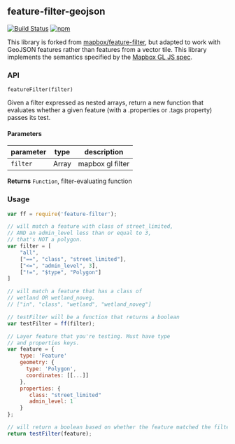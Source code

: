 ## feature-filter-geojson

[![Build Status](https://travis-ci.org/digidem/feature-filter-geojson.svg?branch=master)](https://travis-ci.org/digidem/feature-filter-geojson)
[![npm](https://img.shields.io/npm/v/feature-filter-geojson.svg)](https://www.npmjs.com/package/feature-filter-geojson)


This library is forked from [mapbox/feature-filter](https://github.com/mapbox/feature-filter), but adapted to work with GeoJSON features rather than features from a vector tile. This library implements the semantics specified by the [Mapbox GL JS spec](https://www.mapbox.com/mapbox-gl-style-spec/#filter).

### API

`featureFilter(filter)`

Given a filter expressed as nested arrays, return a new function
that evaluates whether a given feature (with a .properties or .tags property)
passes its test.

#### Parameters

| parameter | type  | description      |
| --------- | ----- | ---------------- |
| `filter`  | Array | mapbox gl filter |

**Returns** `Function`, filter-evaluating function

### Usage

``` javascript
var ff = require('feature-filter');

// will match a feature with class of street_limited,
// AND an admin_level less than or equal to 3,
// that's NOT a polygon.
var filter = [
    "all",
    ["==", "class", "street_limited"],
    ["<=", "admin_level", 3],
    ["!=", "$type", "Polygon"]
]

// will match a feature that has a class of
// wetland OR wetland_noveg.
// ["in", "class", "wetland", "wetland_noveg"]

// testFilter will be a function that returns a boolean
var testFilter = ff(filter);

// Layer feature that you're testing. Must have type
// and properties keys.
var feature = {
    type: 'Feature'
    geometry: {
      type: 'Polygon',
      coordinates: [[...]]
    },
    properties: {
       class: "street_limited"
       admin_level: 1
    }
};

// will return a boolean based on whether the feature matched the filter
return testFilter(feature);
```
